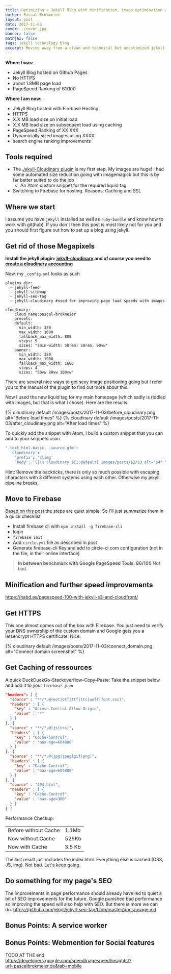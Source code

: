 ```yaml
---
title: Optimizing a Jekyll Blog with minification, image optimisation and caching on Firebase Hosting
author: Pascal Brokmeier
layout: post
date: 2017-11-03
cover: ./cover.jpg
banner: false
mathjax: false
tags: jekyll technology blog
excerpt: Moving away from a clean and technical but unoptimized jekyll blog to a CDN backed, more efficient blog with dynamic image sizing and more.
---
```


**Where I was:**

-   Jekyll Blog hosted on Github Pages
-   No HTTPS
-   about 1.8MB page load
-   PageSpeed Ranking of 61/100

**Where I am now:**

-   Jekyll Blog hosted with Firebase Hosting
-   HTTPS
-   X.X MB load size on initial load
-   X.X MB load size on subsequent load using caching
-   PageSpeed Ranking of XX XXX
-   Dynamicially sized images using XXXX
-   search engine ranking improvements

## Tools required

-   The [Jekyll-Cloudinary plugin](https://nhoizey.github.io/jekyll-cloudinary/#live-example) is my first step. My images are huge! I had some automated size reduction going with imagemagick but this is by far better suited to do the job
    -   An Atom custom snippet for the required liquid tag
-   Switching to Firebase for hosting. Reasons: Caching and SSL


## Where we start
I assume you have `jekyll` installed as well as `ruby-bundle` and know how to work with git(hub). If you don't then this post is most likely not for you and you should first figure out how to set up a blog using jekyll.

## Get rid of those Megapixels

**Install the jekyll plugin: [jekyll-cloudinary](https://nhoizey.github.io/jekyll-cloudinary/#installation) and of course you need to [create a cloudinary accounting](https://cloudinary.com/invites/lpov9zyyucivvxsnalc5/flurhi5jzgzzan33ou6f)**

Now, my `_config.yml` looks as such

```
plugins_dir:
  - jekyll-feed
  - jekyll-sitemap
  - jekyll-seo-tag
  - jekyll-cloudinary #used for improving page load speeds with images

cloudinary:
    cloud_name:pascal-brokmeier
    presets:
    default:
      min_width: 320
      max_width: 1600
      fallback_max_width: 800
      steps: 5
      sizes: "(min-width: 50rem) 50rem, 90vw"
    banner:
      min_width: 320
      max_width: 1900
      fallback_max_width: 1600
      steps: 4
      sizes: "50vw 80vw 100vw"
```

There are several nice ways to get sexy image positioning going but I refer you to the manual of the plugin to find out more about this.

Now I used the new liquid tag for my main homepage (which sadly is riddled with images, but that is what I chose). Here are the results

{% cloudinary default /images/posts/2017-11-03/before_cloudinary.png alt="Before load times" %}
{% cloudinary default /images/posts/2017-11-03/after_cloudinary.png alt="After load times" %}

To quickly add the snippet with Atom, I build a custom snippet that you can add to your snippets.cson

```cson
'.text.html.basic, .source.gfm':
  'cloudinary':
    'prefix': 'climg'
    'body': '\{\% cloudinary ${1:default} images/posts/$2/$3 alt="$4" \%\}'
```
Hint: Remove the backticks, there is only so much possible with escaping characters with 3 different systems using each other. Otherwise my jekyll pipeline breaks.
## Move to Firebase
[Based on this post](https://chris.banes.me/2017/06/02/jekyll-firebase/) the steps are quiet simple. So I'll just summarize them in a quick checklist

- Install firebase cli with `npm install -g firebase-cli`
- login
- `firebase init`
- Add `circle.yml` file as described in post
- Generate firebase-cli Key and add to circle-ci.com configuration (not in the file, in their online interface)

> **In between benchmark with Google PageSpeed Tools: 86/100** Not bad.

## Minification and further speed improvements
https://habd.as/pagespeed-100-with-jekyll-s3-and-cloudfront/



## Get HTTPS

This one almost comes out of the box with Firebase. You just need to verify your DNS ownership of the custom domain and Google gets you a letsencrypt HTTPS certificate. Nice.

{% cloudinary default /images/posts/2017-11-03/connect_domain.png alt="Connect domain screenshot" %}


## Get Caching of ressources

A quick DuckDuckGo-Stackoverflow-Copy-Paste: Take the snippet below and add it to your `firebase.json`

```json
"headers": [ {
  "source" : "**/*.@(eot|otf|ttf|ttc|woff|font.css)",
  "headers" : [ {
    "key" : "Access-Control-Allow-Origin",
    "value" : "*"
  } ]
}, {
  "source" : "**/*.@(js|css)",
  "headers" : [ {
    "key" : "Cache-Control",
    "value" : "max-age=604800"
  } ]
}, {
  "source" : "**/*.@(jpg|jpeg|gif|png)",
  "headers" : [ {
    "key" : "Cache-Control",
    "value" : "max-age=604800"
  } ]
}, {
  "source" : "404.html",
  "headers" : [ {
    "key" : "Cache-Control",
    "value" : "max-age=300"
  } ]
} ]
```

Performance Checkup:

|  |  |
| :------------- | :------------- |
| Before without Cache | 1.1Mb |
| Now without Cache | 529Kb |
| Now with Cache | 3.5 Kb|

The last result just includes the index.html. Everything else is cached (CSS, JS, img). Not bad. Let's keep going.

## Do something for my page's SEO
The improvements in page performance should already have led to quiet a bit of SEO improvements for the future. Google punished bad performance so improving the speed will also help with SEO. But there is more we can do.
https://github.com/jekyll/jekyll-seo-tag/blob/master/docs/usage.md

## Bonus Points: A service worker
## Bonus Points: Webmention for Social features


TODO AT THE end
https://developers.google.com/speed/pagespeed/insights/?url=pascalbrokmeier.de&tab=mobile
